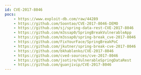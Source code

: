 ```yaml
---
id: CVE-2017-8046
pocs: 
    - https://www.exploit-db.com/raw/44289
    - https://github.com/Soontao/CVE-2017-8046-DEMO
    - https://github.com/sj/spring-data-rest-CVE-2017-8046
    - https://github.com/m3ssap0/SpringBreakVulnerableApp
    - https://github.com/m3ssap0/spring-break_cve-2017-8046
    - https://github.com/FixYourFace/SpringBreakPoC
    - https://github.com/jkutner/spring-break-cve-2017-8046
    - https://github.com/bkhablenko/CVE-2017-8046
    - https://github.com/cved-sources/cve-2017-8046
    - https://github.com/jsotiro/VulnerableSpringDataRest
    - https://github.com/guanjivip/CVE-2017-8046
---
```


